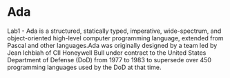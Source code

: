 # Ada
 
Lab1 - Ada is a structured, statically typed, imperative, wide-spectrum, and object-oriented high-level computer programming language, extended from Pascal and other languages.Ada was originally designed by a team led by Jean Ichbiah of CII Honeywell Bull under contract to the United States Department of Defense (DoD) from 1977 to 1983 to supersede over 450 programming languages used by the DoD at that time.
